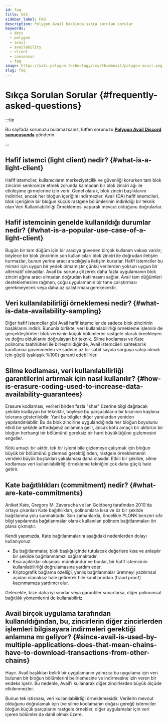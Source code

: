 ```yaml
---
id: faq
title: SSS
sidebar_label: FAQ
description: Polygon Avail hakkında sıkça sorulan sorular
keywords:
  - docs
  - polygon
  - avail
  - availability
  - client
  - consensus
  - faq
image: https://wiki.polygon.technology/img/thumbnail/polygon-avail.png
slug: faq
---
```


# Sıkça Sorulan Sorular {#frequently-asked-questions}

:::tip

Bu sayfada sorunuzu bulamazsanız, lütfen sorunuzu **[<ins>Polygon Avail Discord sunucusunda</ins>](https://discord.gg/jXbK2DDeNt)** gönderin.

:::

## Hafif istemci (light client) nedir? {#what-is-a-light-client}

Hafif istemciler, kullanıcıların merkeziyetçilik ve güvenliği korurken tam blok zincirini senkronize etmek zorunda kalmadan bir blok zinciri ağı ile etkileşime girmelerine izin verir. Genel olarak, blok zinciri başlıklarını indirirler, ancak her bloğun içeriğini indirmezler. Avail (DA) hafif istemcileri, blok içeriğinin bir bloğun küçük rastgele bölümlerinin indirildiği bir teknik olan Veri Kullanılabilirliği Örneklemesi yaparak mevcut olduğunu doğrularlar.

## Hafif istemcinin genelde kullanıldığı durumlar nedir? {#what-is-a-popular-use-case-of-a-light-client}

Bugün bir tam düğüm için bir aracıya güvenen birçok kullanım vakası vardır; böylece bir blok zincirinin son kullanıcıları blok zinciri ile doğrudan iletişim kurmazlar, bunun yerine aracı aracılığıyla iletişim kurarlar. Hafif istemciler bu mimari için uygun bir yedek olmamıştır çünkü verilerden yoksun uygun bir alternatif olmadılar. Avail bu sorunu çözerek daha fazla uygulamanın blok zinciri ağına aracı olmadan doğrudan katılmasını sağlar. Avail tam düğümleri desteklemesine rağmen, çoğu uygulamanın bir tane çalıştırması gerekmeyecek veya daha az çalıştırması gerekecektir.

## Veri kullanılabilirliği örneklemesi nedir? {#what-is-data-availability-sampling}

Diğer hafif istemciler gibi Avail hafif istemciler de sadece blok zincirinin başlıklarını indirir. Bununla birlikte, veri kullanılabilirliği örnekleme işlemini de gerçekleştirirler: blok verisinin küçük bölümlerini rastgele olarak örnekleyen ve doğru olduklarını doğrulayan bir teknik. Silme kodlaması ve Kate polinomu taahhütleri ile birleştirildiğinde, Avail istemcileri sahtekarlık kanıtlarına güvenmeden ve sadece az bir sabit sayıda sorguya sahip olmak için güçlü (yaklaşık %100) garanti edebilirler.

## Silme kodlaması, veri kullanılabilirliği garantilerini artırmak için nasıl kullanılır? {#how-is-erasure-coding-used-to-increase-data-availability-guarantees}

Erasure kodlaması, verileri birden fazla "shar" üzerine bilgi dağıtacak şekilde kodlayan bir tekniktir, böylece bu parçacıkların bir kısmının kaybına tolerans gösterilebilir. Yani bu bilgiler diğer yaralardan yeniden yapılandırılabilir. Bu da blok zincirine uygulandığında her bloğun boyutunu etkili bir şekilde arttırdığımız anlamına gelir, ancak kötü amaçlı bir aktörün bir bloğun herhangi bir bölümünü gereksiz bir hard büyüklüğüne gizlemesini engeller.

Kötü amaçlı bir aktör, tek bir işlemi bile gizlemeye çalışmak için bloğun büyük bir bölümünü gizlemesi gerektiğinden, rastgele örneklemenin verideki büyük boşlukları yakalaması daha olasıdır. Etkili bir şekilde, silme kodlaması veri kullanılabilirliği örnekleme tekniğini çok daha güçlü hale getirir.

## Kate bağıtlılıkları (commitment) nedir? {#what-are-kate-commitments}

Aniket Kate, Gregory M. Zaverucha ve Ian Goldberg tarafından 2010'da ortaya çıkarılan Kate bağıtlılıkları,
polinomlara kısa ve öz bir şekilde bağıtlanma yolu sunmaktadır. Son zamanlarda, öncelikle PLONK benzeri sıfır bilgi yapılarında
bağıtlanmalar olarak kullanılan polinom bağıtlanmaları ön plana çıkmıştır.

Kendi yapımızda, Kate bağıtlanmalarını aşağıdaki nedenlerden dolayı kullanıyoruz:

- Bu bağıtlanmalar, blok başlığı içinde tutulacak değerlere kısa ve anlaşılır bir şekilde bağıtlanmamızı sağlamaktadır.
- Kısa açıklıklar oluşması mümkündür ve bunlar, bir hafif istemcinin kullanılabilirliği doğrulamasına yardım eder.
- Kriptografik bağlama özelliği, yanlış bağıtlanmalar üretmeyi yazılımsal açıdan olanaksız hale getirerek hile kanıtlarından
(fraud proof) kaçınmamıza yardımcı olur.

Gelecekte, bize daha iyi sınırlar veya garantiler sunarlarsa, diğer polinomsal bağıtlılık yöntemlerini de kullanabiliriz.

## Avail birçok uygulama tarafından kullanıldığından, bu, zincirlerin diğer zincirlerden işlemleri bilgisayara indirmeleri gerektiği anlamına mı geliyor? {#since-avail-is-used-by-multiple-applications-does-that-mean-chains-have-to-download-transactions-from-other-chains}

Hayır. Avail başlıkları belirli bir uygulamanın yalnızca bu uygulama için veri bulunan bir bloğun bölümlerini belirlemesine ve indirmesine izin veren bir endeks içerir. Bu nedenle, Avail'i kullanarak diğer zincirlerden büyük ölçüde etkilenmezler.

Bunun tek istisnası, veri kullanılabilirliği örneklemesidir. Verilerin mevcut olduğunu doğrulamak için (ve silme kodlamanın doğası gereği) istemciler bloğun küçük parçalarını rastgele örnekler, diğer uygulamalar için veri içeren bölümler de dahil olmak üzere.
